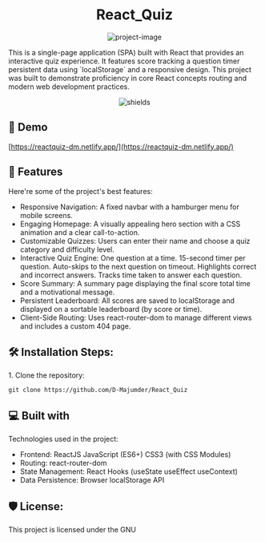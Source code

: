 <h1 align="center" id="title">React_Quiz</h1>

<p align="center"><img src="https://socialify.git.ci/D-Majumder/React_Quiz/image?forks=1&amp;issues=1&amp;language=1&amp;name=1&amp;owner=1&amp;pulls=1&amp;stargazers=1&amp;theme=Auto" alt="project-image"></p>

<p id="description">This is a single-page application (SPA) built with React that provides an interactive quiz experience. It features score tracking a question timer persistent data using `localStorage` and a responsive design. This project was built to demonstrate proficiency in core React concepts routing and modern web development practices.</p>

<p align="center"><img src="https://img.shields.io/badge/React_Js-Am_Dumb-blue" alt="shields"></p>

<h2>🚀 Demo</h2>

[https://reactquiz-dm.netlify.app/](https://reactquiz-dm.netlify.app/)

  
  
<h2>🧐 Features</h2>

Here're some of the project's best features:

*   Responsive Navigation: A fixed navbar with a hamburger menu for mobile screens.
*   Engaging Homepage: A visually appealing hero section with a CSS animation and a clear call-to-action.
*   Customizable Quizzes: Users can enter their name and choose a quiz category and difficulty level.
*   Interactive Quiz Engine: One question at a time. 15-second timer per question. Auto-skips to the next question on timeout. Highlights correct and incorrect answers. Tracks time taken to answer each question.
*   Score Summary: A summary page displaying the final score total time and a motivational message.
*   Persistent Leaderboard: All scores are saved to localStorage and displayed on a sortable leaderboard (by score or time).
*   Client-Side Routing: Uses react-router-dom to manage different views and includes a custom 404 page.

<h2>🛠️ Installation Steps:</h2>

<p>1. Clone the repository:</p>

```
git clone https://github.com/D-Majumder/React_Quiz
```

  
  
<h2>💻 Built with</h2>

Technologies used in the project:

*   Frontend: ReactJS JavaScript (ES6+) CSS3 (with CSS Modules)
*   Routing: react-router-dom
*   State Management: React Hooks (useState useEffect useContext)
*   Data Persistence: Browser localStorage API

<h2>🛡️ License:</h2>

This project is licensed under the GNU
